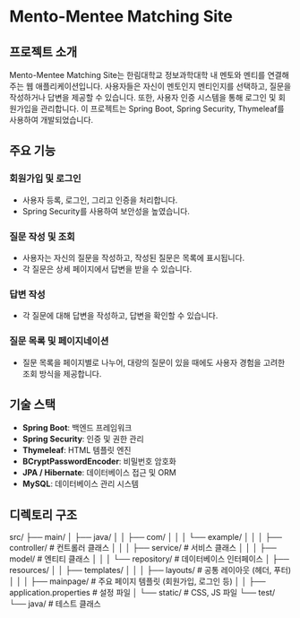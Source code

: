 # Mento-Mentee Matching Site

## 프로젝트 소개
Mento-Mentee Matching Site는 한림대학교 정보과학대학 내 멘토와 멘티를 연결해주는 웹 애플리케이션입니다.
사용자들은 자신이 멘토인지 멘티인지를 선택하고, 질문을 작성하거나 답변을 제공할 수 있습니다. 
또한, 사용자 인증 시스템을 통해 로그인 및 회원가입을 관리합니다. 
이 프로젝트는 Spring Boot, Spring Security, Thymeleaf를 사용하여 개발되었습니다.

## 주요 기능

### 회원가입 및 로그인
- 사용자 등록, 로그인, 그리고 인증을 처리합니다. 
- Spring Security를 사용하여 보안성을 높였습니다.

### 질문 작성 및 조회
- 사용자는 자신의 질문을 작성하고, 작성된 질문은 목록에 표시됩니다. 
- 각 질문은 상세 페이지에서 답변을 받을 수 있습니다.

### 답변 작성
- 각 질문에 대해 답변을 작성하고, 답변을 확인할 수 있습니다.

### 질문 목록 및 페이지네이션
- 질문 목록을 페이지별로 나누어, 대량의 질문이 있을 때에도 사용자 경험을 고려한 조회 방식을 제공합니다.

## 기술 스택
- **Spring Boot**: 백엔드 프레임워크
- **Spring Security**: 인증 및 권한 관리
- **Thymeleaf**: HTML 템플릿 엔진
- **BCryptPasswordEncoder**: 비밀번호 암호화
- **JPA / Hibernate**: 데이터베이스 접근 및 ORM
- **MySQL**: 데이터베이스 관리 시스템

## 디렉토리 구조
src/ ├── main/ │ ├── java/ │ │ ├── com/ │ │ │ └── example/ │ │ │ ├── controller/ # 컨트롤러 클래스 │ │ │ ├── service/ # 서비스 클래스 │ │ │ ├── model/ # 엔티티 클래스 │ │ │ └── repository/ # 데이터베이스 인터페이스 │ ├── resources/ │ │ ├── templates/ │ │ │ ├── layouts/ # 공통 레이아웃 (헤더, 푸터) │ │ │ ├── mainpage/ # 주요 페이지 템플릿 (회원가입, 로그인 등) │ │ ├── application.properties # 설정 파일 │ └── static/ # CSS, JS 파일 └── test/ └── java/ # 테스트 클래스


